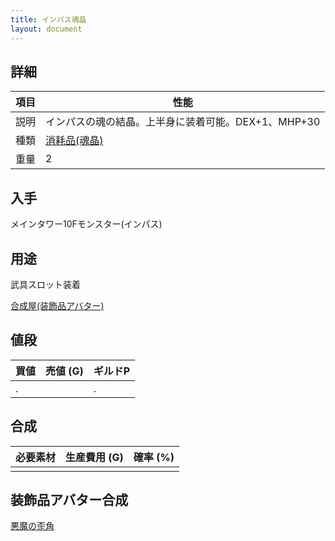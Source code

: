 ```yaml
---
title: インパス魂晶
layout: document
---
```

## 詳細

|項目|性能|
|---|---|
|説明|インパスの魂の結晶。上半身に装着可能。DEX+1、MHP+30|
|種類|[消耗品(魂晶)](消耗品(魂晶))|
|重量|2|

## 入手

メインタワー10Fモンスター(インパス)

## 用途

武具スロット装着

[合成屋(装飾品アバター)](合成屋(装飾品アバター))

## 値段

|買値|売値 (G)|ギルドP|
|---|---|---|
|.||.|

## 合成

|必要素材|生産費用 (G)|確率 (%)|
|---|---|---|
||||

## 装飾品アバター合成

[悪魔の歪角](悪魔の歪角)
